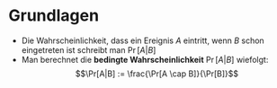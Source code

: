 # Grundlagen
- Die Wahrscheinlichkeit, dass ein Ereignis $A$ eintritt, wenn $B$ schon eingetreten ist schreibt man $\Pr[A|B$] 
- Man berechnet die **bedingte Wahrscheinlichkeit** $\Pr[A|B]$ wiefolgt:
$$\Pr[A|B] := \frac{\Pr[A \cap B]}{\Pr[B]}$$

